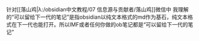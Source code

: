 针对[[落山鸡|λ:/obsidian中文教程/07 信息源与贡献者/落山鸡]]微信中
我理解的“可以留给下一代的笔记”是指obsidian以纯文本格式的md作为基石，纯文本格式在下一代也能打开。所以IMF或者任何你做的ob笔记都是“可以留给下一代的笔记”